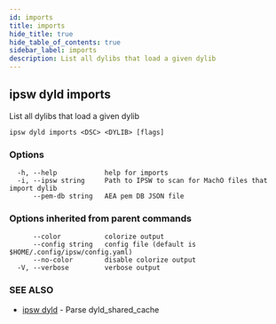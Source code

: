 ```yaml
---
id: imports
title: imports
hide_title: true
hide_table_of_contents: true
sidebar_label: imports
description: List all dylibs that load a given dylib
---
```

## ipsw dyld imports

List all dylibs that load a given dylib

```
ipsw dyld imports <DSC> <DYLIB> [flags]
```

### Options

```
  -h, --help            help for imports
  -i, --ipsw string     Path to IPSW to scan for MachO files that import dylib
      --pem-db string   AEA pem DB JSON file
```

### Options inherited from parent commands

```
      --color           colorize output
      --config string   config file (default is $HOME/.config/ipsw/config.yaml)
      --no-color        disable colorize output
  -V, --verbose         verbose output
```

### SEE ALSO

* [ipsw dyld](/docs/cli/ipsw/dyld)	 - Parse dyld_shared_cache

